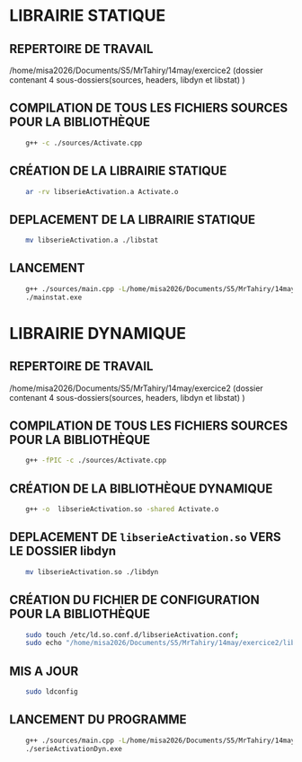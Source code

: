 # LIBRAIRIE STATIQUE


## REPERTOIRE DE TRAVAIL
/home/misa2026/Documents/S5/MrTahiry/14may/exercice2 (dossier contenant 4 sous-dossiers(sources, headers, libdyn et libstat) )

## COMPILATION DE TOUS LES FICHIERS SOURCES POUR LA BIBLIOTHÈQUE
```bash
    g++ -c ./sources/Activate.cpp
```
## CRÉATION DE LA LIBRAIRIE STATIQUE
```bash
    ar -rv libserieActivation.a Activate.o
```

## DEPLACEMENT DE LA LIBRAIRIE STATIQUE
```bash
    mv libserieActivation.a ./libstat
```

## LANCEMENT
```bash
    g++ ./sources/main.cpp -L/home/misa2026/Documents/S5/MrTahiry/14may/exercice2/libstat -lserieActivation -o serieActivationStat.exe;
    ./mainstat.exe
```



# LIBRAIRIE DYNAMIQUE

## REPERTOIRE DE TRAVAIL
/home/misa2026/Documents/S5/MrTahiry/14may/exercice2 (dossier contenant 4 sous-dossiers(sources, headers, libdyn et libstat) )


## COMPILATION DE TOUS LES FICHIERS SOURCES POUR LA BIBLIOTHÈQUE
```bash
    g++ -fPIC -c ./sources/Activate.cpp
```

## CRÉATION DE LA BIBLIOTHÈQUE DYNAMIQUE
```bash
    g++ -o  libserieActivation.so -shared Activate.o
```

## DEPLACEMENT DE `libserieActivation.so` VERS LE DOSSIER libdyn 
```bash
    mv libserieActivation.so ./libdyn
```

## CRÉATION DU FICHIER DE CONFIGURATION POUR LA BIBLIOTHÈQUE
```bash
    sudo touch /etc/ld.so.conf.d/libserieActivation.conf;
    sudo echo "/home/misa2026/Documents/S5/MrTahiry/14may/exercice2/libdyn" > /etc/ld.so.conf.d/libserieActivation.conf
```

## MIS A JOUR
```bash
    sudo ldconfig
```
## LANCEMENT DU PROGRAMME
```bash
    g++ ./sources/main.cpp -L/home/misa2026/Documents/S5/MrTahiry/14may/exercice2/libdyn -lserieActivatioon -o serieActivationDyn.exe;
    ./serieActivationDyn.exe
```